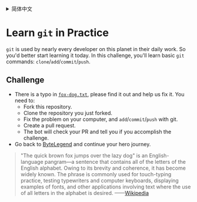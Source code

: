 <details>
  <summary>简体中文</summary>

  # 在实战中学习`git`的基本操作

  世界上几乎每个开发者的日常工作都离不开`git`，所以最好从现在就开始熟悉它。
  在这个挑战中，你会学到`git`的基本操作：`clone`/`add`/`commit`/`push`。

  ## 挑战

  - [`fox-dog.txt`](https://github.com/ByteLegendQuest/fix-typo/blob/main/fox-dog.txt)中包含了一个<ruby>笔误<rt>typo</rt></ruby>，请找到并帮助我们修复它。你需要：
    - Fork这个仓库。
    - Clone你Fork的仓库。
    - 在你的电脑上修复这个问题，使用`git`进行`add`/`commit`/`push`。
    - 创建一个Pull Request。
    - 机器人将会检查你的PR，告诉你你是否通过了挑战。
  - 回到[字节传说](https://bytelegend.com)，然后继续你的英雄旅程。

  > <ruby>"The quick brown fox jumps over the lazy dog"<rt>敏捷的棕色狐狸跨过懒狗</rt></ruby>是一个著名的包含了英语的全部26个字母的短句，常被用于测试字体的显示效果和键盘有没有故障。
  > ——[维基百科](https://zh.wikipedia.org/wiki/The_quick_brown_fox_jumps_over_the_lazy_dog)

</details>

# Learn `git` in Practice

`git` is used by nearly every developer on this planet in their daily work. So you'd better start learning it today.
In this challenge, you'll learn basic `git` commands: `clone`/`add`/`commit`/`push`.

## Challenge

- There is a typo in [`fox-dog.txt`](https://github.com/ByteLegendQuest/fix-typo/blob/main/fox-dog.txt), please find it out and help us fix it. You need to:
  - Fork this repository.
  - Clone the repository you just forked.
  - Fix the problem on your computer, and `add`/`commit`/`push` with git.
  - Create a pull request.
  - The bot will check your PR and tell you if you accomplish the challenge.
- Go back to [ByteLegend](https://bytelegend.com) and continue your hero journey.

> "The quick brown fox jumps over the lazy dog" is an English-language pangram—a sentence that contains all of the letters of the English alphabet. Owing to its brevity and coherence, it has become widely known. The phrase is commonly used for touch-typing practice, testing typewriters and computer keyboards, displaying examples of fonts, and other applications involving text where the use of all letters in the alphabet is desired.
> ——[Wikipedia](https://en.wikipedia.org/wiki/The_quick_brown_fox_jumps_over_the_lazy_dog)
